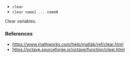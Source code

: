 * `clear`
* `clear name1 ... nameN`

Clear variables.

### References

* https://www.mathworks.com/help/matlab/ref/clear.html
* https://octave.sourceforge.io/octave/function/clear.html

